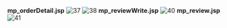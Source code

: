 **mp_orderDetail.jsp**
![37](https://user-images.githubusercontent.com/104061321/218062092-64392bc8-8c41-440b-8d58-24cbe49bb5bd.jpg)
![38](https://user-images.githubusercontent.com/104061321/218062162-2a9050a9-a479-47a1-921c-0258abd90361.jpg)
**mp_reviewWrite.jsp**
![40](https://user-images.githubusercontent.com/104061321/218415210-4a28b0ab-fd74-4409-8a19-5c3845afc1fb.jpg)
**mp_review.jsp**
![41](https://user-images.githubusercontent.com/104061321/218415236-1a2bb2d1-1247-4e88-b165-084869e48dfe.jpg)
